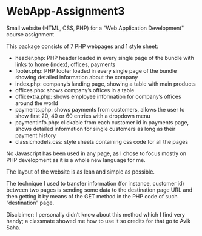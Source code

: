 # WebApp-Assignment3
Small website (HTML, CSS, PHP) for a "Web Application Development" course assignment 

This package consists of 7 PHP webpages and 1 style sheet:
*	header.php: PHP header loaded in every single page of the bundle with links to home (index), offices, payments
*	footer.php: PHP footer loaded in every single page of the bundle showing detailed information about the company
*	index.php: company’s landing page, showing a table with main products
*	offices.php: shows company’s offices in a table
*	officextra.php: shows employee information for company’s offices around the world
*	payments.php: shows payments from customers, allows the user to show first 20, 40 or 60 entries with a dropdown menu
*	paymentinfo.php: clickable from each customer id in payments page, shows detailed information for single customers as long as their payment history
*	classicmodels.css: style sheets containing css code for all the pages

No Javascript has been used in any page, as I chose to focus mostly on PHP development as it is a whole new language for me.

The layout of the website is as lean and simple as possible.

The technique I used to transfer information (for instance, customer id) between two pages is sending some data to the destination page URL and then getting it by means of the GET method in the PHP code of such “destination” page.

Disclaimer: I personally didn’t know about this method which I find very handy; a classmate showed me how to use it so credits for that go to Avik Saha.
